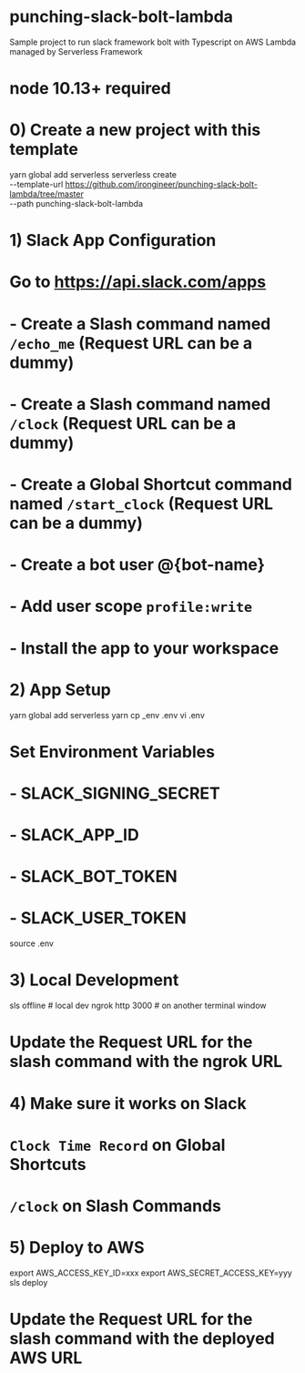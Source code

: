 # punching-slack-bolt-lambda

Sample project to run slack framework bolt with Typescript on AWS Lambda managed by Serverless Framework

# node 10.13+ required

# 0) Create a new project with this template

yarn global add serverless
serverless create \
 --template-url https://github.com/irongineer/punching-slack-bolt-lambda/tree/master \
 --path punching-slack-bolt-lambda

# 1) Slack App Configuration

# Go to https://api.slack.com/apps

# - Create a Slash command named `/echo_me` (Request URL can be a dummy)

# - Create a Slash command named `/clock` (Request URL can be a dummy)

# - Create a Global Shortcut command named `/start_clock` (Request URL can be a dummy)

# - Create a bot user @{bot-name}

# - Add user scope `profile:write`

# - Install the app to your workspace

# 2) App Setup

yarn global add serverless
yarn
cp \_env .env
vi .env

# Set Environment Variables

# - SLACK_SIGNING_SECRET

# - SLACK_APP_ID

# - SLACK_BOT_TOKEN

# - SLACK_USER_TOKEN

source .env

# 3) Local Development

sls offline # local dev
ngrok http 3000 # on another terminal window

# Update the Request URL for the slash command with the ngrok URL

# 4) Make sure it works on Slack

# `Clock Time Record` on Global Shortcuts

# `/clock` on Slash Commands

# 5) Deploy to AWS

export AWS_ACCESS_KEY_ID=xxx
export AWS_SECRET_ACCESS_KEY=yyy
sls deploy

# Update the Request URL for the slash command with the deployed AWS URL
